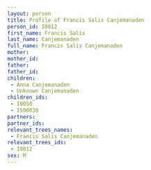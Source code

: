 ```yaml
---
layout: person
title: Profile of Francis Salis Canjemanaden
person_id: I0812
first_name: Francis Salis
last_name: Canjemanaden
full_name: Francis Salis Canjemanaden
mother: 
mother_id: 
father: 
father_id: 
children:
 - Anna Canjemanaden
 - Unknown Canjemanaden
children_ids:
 - I0050
 - I500030
partners:
partner_ids:
relevant_trees_names:
 - Francis Salis Canjemanaden
relevant_trees_ids:
 - I0812
sex: M
---
```



